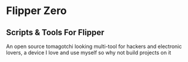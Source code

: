# Flipper Zero
## Scripts &amp; Tools For Flipper
An open source tomagotchi looking multi-tool for hackers and electronic lovers, a device I love and use myself so why not build projects on it
